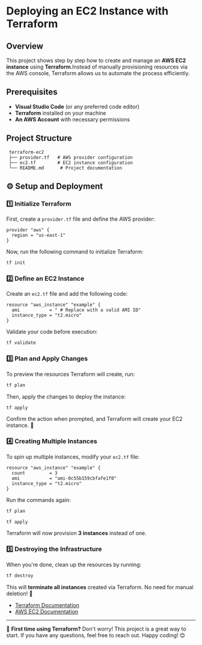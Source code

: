 #  Deploying an EC2 Instance with Terraform

##  Overview
This project shows step by step how to create and manage an **AWS EC2 instance** using **Terraform**.Instead of manually provisioning resources via the AWS console, Terraform allows us to automate the process efficiently.

##  Prerequisites
- **Visual Studio Code** (or any preferred code editor)
- **Terraform** installed on your machine
- **An AWS Account** with necessary permissions

##  Project Structure
```
 terraform-ec2
 ├── provider.tf   # AWS provider configuration
 ├── ec2.tf        # EC2 instance configuration
 └── README.md      # Project documentation
```

## ⚙️ Setup and Deployment

### 1️⃣ **Initialize Terraform**
First, create a `provider.tf` file and define the AWS provider:
```hcl
provider "aws" {
  region = "us-east-1"
}
```
Now, run the following command to initialize Terraform:
```sh
tf init
```

### 2️⃣ **Define an EC2 Instance**
Create an `ec2.tf` file and add the following code:
```hcl
resource "aws_instance" "example" {
  ami           = " # Replace with a valid AMI ID"
  instance_type = "t2.micro"
}
```
Validate your code before execution:
```sh
tf validate
```

### 3️⃣ **Plan and Apply Changes**
To preview the resources Terraform will create, run:
```sh
tf plan
```
Then, apply the changes to deploy the instance:
```sh
tf apply
```
Confirm the action when prompted, and Terraform will create your EC2 instance. 🎉

### 4️⃣ **Creating Multiple Instances**
To spin up multiple instances, modify your `ec2.tf` file:
```hcl
resource "aws_instance" "example" {
  count         = 3
  ami           = "ami-0c55b159cbfafe1f0"
  instance_type = "t2.micro"
}
```
Run the commands again:
```sh
tf plan
```
```sh
tf apply
```
Terraform will now provision **3 instances** instead of one.

### 5️⃣ **Destroying the Infrastructure**
When you're done, clean up the resources by running:
```sh
tf destroy
```
This will **terminate all instances** created via Terraform. No need for manual deletion! 🧹


- [Terraform Documentation](https://developer.hashicorp.com/terraform/docs)
- [AWS EC2 Documentation](https://docs.aws.amazon.com/ec2/index.html)

---
🚀 **First time using Terraform?** Don't worry! This project is a great way to start. If you have any questions, feel free to reach out. Happy coding! 😊

